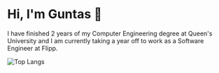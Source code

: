 # Hi, I'm Guntas 👋

I have finished 2 years of my Computer Engineering degree at Queen's University and I am currently taking a year off to work as a Software Engineer at Flipp.

![Top Langs](https://github-readme-stats.vercel.app/api/top-langs/?username=guntas07&hide=Jupyter%20Notebook)
